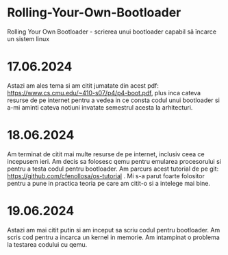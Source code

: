 # Rolling-Your-Own-Bootloader
Rolling Your Own Bootloader - scrierea unui bootloader capabil să încarce un sistem linux

# 17.06.2024
Astazi am ales tema si am citit jumatate din acest pdf: https://www.cs.cmu.edu/~410-s07/p4/p4-boot.pdf, plus inca 
cateva resurse de pe internet pentru a vedea in ce consta codul unui bootloader si a-mi aminti cateva notiuni invatate
semestrul acesta la arhitecturi.

# 18.06.2024
Am terminat de citit mai multe resurse de pe internet, inclusiv ceea ce incepusem ieri.
Am decis sa folosesc qemu pentru emularea procesorului si pentru a testa codul pentru bootloader.
Am parcurs acest tutorial de pe git: https://github.com/cfenollosa/os-tutorial . Mi s-a parut foarte folositor 
pentru a pune in practica teoria pe care am citit-o si a intelege mai bine.

# 19.06.2024
Astazi am mai citit putin si am inceput sa scriu codul pentru bootloader. Am scris cod pentru a incarca un 
kernel in memorie. Am intampinat o problema la testarea codului cu qemu.
